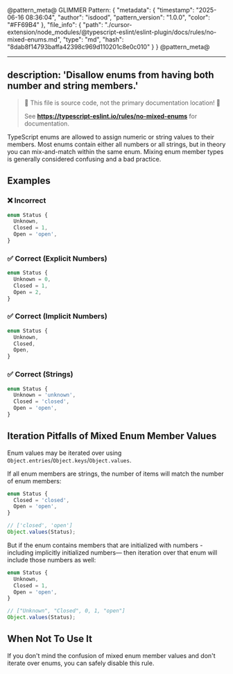 @pattern_meta@
GLIMMER Pattern:
{
  "metadata": {
    "timestamp": "2025-06-16 08:36:04",
    "author": "isdood",
    "pattern_version": "1.0.0",
    "color": "#FF69B4"
  },
  "file_info": {
    "path": "./cursor-extension/node_modules/@typescript-eslint/eslint-plugin/docs/rules/no-mixed-enums.md",
    "type": "md",
    "hash": "8dab8f14793baffa42398c969d110201c8e0c010"
  }
}
@pattern_meta@

---
description: 'Disallow enums from having both number and string members.'
---

> 🛑 This file is source code, not the primary documentation location! 🛑
>
> See **https://typescript-eslint.io/rules/no-mixed-enums** for documentation.

TypeScript enums are allowed to assign numeric or string values to their members.
Most enums contain either all numbers or all strings, but in theory you can mix-and-match within the same enum.
Mixing enum member types is generally considered confusing and a bad practice.

## Examples

<!--tabs-->

### ❌ Incorrect

```ts
enum Status {
  Unknown,
  Closed = 1,
  Open = 'open',
}
```

### ✅ Correct (Explicit Numbers)

```ts
enum Status {
  Unknown = 0,
  Closed = 1,
  Open = 2,
}
```

### ✅ Correct (Implicit Numbers)

```ts
enum Status {
  Unknown,
  Closed,
  Open,
}
```

### ✅ Correct (Strings)

```ts
enum Status {
  Unknown = 'unknown',
  Closed = 'closed',
  Open = 'open',
}
```

## Iteration Pitfalls of Mixed Enum Member Values

Enum values may be iterated over using `Object.entries`/`Object.keys`/`Object.values`.

If all enum members are strings, the number of items will match the number of enum members:

```ts
enum Status {
  Closed = 'closed',
  Open = 'open',
}

// ['closed', 'open']
Object.values(Status);
```

But if the enum contains members that are initialized with numbers -including implicitly initialized numbers— then iteration over that enum will include those numbers as well:

```ts
enum Status {
  Unknown,
  Closed = 1,
  Open = 'open',
}

// ["Unknown", "Closed", 0, 1, "open"]
Object.values(Status);
```

## When Not To Use It

If you don't mind the confusion of mixed enum member values and don't iterate over enums, you can safely disable this rule.
